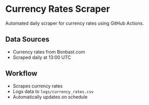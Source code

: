 # Currency Rates Scraper

Automated daily scraper for currency rates using GitHub Actions.

## Data Sources
- Currency rates from Bonbast.com
- Scraped daily at 13:00 UTC

## Workflow
- Scrapes currency rates
- Logs data to `logs/currency_rates.csv`
- Automatically updates on schedule

